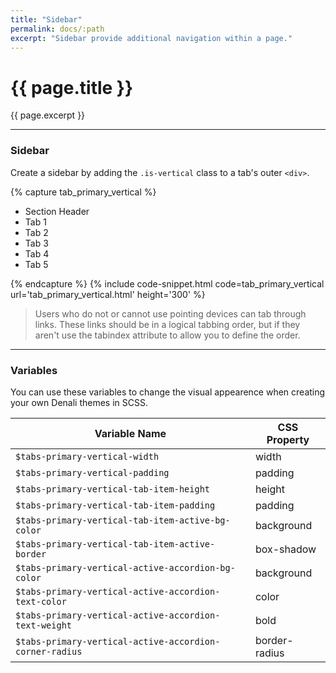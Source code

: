 ```yaml
---
title: "Sidebar"
permalink: docs/:path
excerpt: "Sidebar provide additional navigation within a page."
---
```


# {{ page.title }}

{{ page.excerpt }}

---

### Sidebar

Create a sidebar by adding the `.is-vertical` class to a tab&#39;s outer `<div>`.

{% capture tab_primary_vertical %}

<div class="tabs is-primary is-vertical">
    <ul>
        <li class="tabs__section-header">Section Header</li>
        <li><a>Tab 1</a></li>
        <li class="is-active"><a>Tab 2</a></li>
        <li><a>Tab 3</a></li>
        <li><a>Tab 4</a></li>
        <li class="is-disabled"><a>Tab 5</a></li>
    </ul>
</div>
{% endcapture %}
{% include code-snippet.html code=tab_primary_vertical url='tab_primary_vertical.html' height='300' %}

<blockquote class="accessible">Users who do not or cannot use pointing devices can tab through links. These links should be in a logical tabbing order, but if they aren't use the <span class="chips has-bg-grey-100 is-red-500 is-mono">tabindex</span> attribute to allow you to define the order.</blockquote>

---

### Variables

You can use these variables to change the visual appearence when creating your own Denali themes in SCSS.

| Variable Name                                           | CSS Property  |
| ------------------------------------------------------- | ------------- |
| `$tabs-primary-vertical-width`                          | width         |
| `$tabs-primary-vertical-padding`                        | padding       |
| `$tabs-primary-vertical-tab-item-height`                | height        |
| `$tabs-primary-vertical-tab-item-padding`               | padding       |
| `$tabs-primary-vertical-tab-item-active-bg-color`       | background    |
| `$tabs-primary-vertical-tab-item-active-border`         | box-shadow    |
| `$tabs-primary-vertical-active-accordion-bg-color`      | background    |
| `$tabs-primary-vertical-active-accordion-text-color`    | color         |
| `$tabs-primary-vertical-active-accordion-text-weight`   | bold          |
| `$tabs-primary-vertical-active-accordion-corner-radius` | border-radius |
